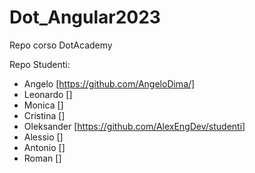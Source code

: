 # Dot_Angular2023
 Repo corso DotAcademy

Repo Studenti:
- Angelo [https://github.com/AngeloDima/]
- Leonardo []
- Monica []
- Cristina []
- Oleksander [https://github.com/AlexEngDev/studenti]
- Alessio []
- Antonio []
- Roman []